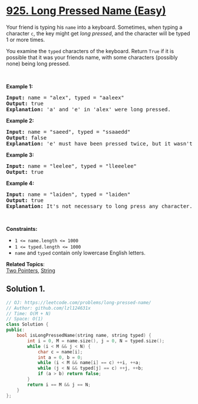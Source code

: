 # [925. Long Pressed Name (Easy)](https://leetcode.com/problems/long-pressed-name/submissions/)

<p>Your friend is typing his <code>name</code> into a keyboard. Sometimes, when typing a character <code>c</code>, the key might get <em>long pressed</em>, and the character will be typed 1 or more times.</p>

<p>You examine the <code>typed</code> characters of the keyboard. Return <code>True</code> if it is possible that it was your friends name, with some characters (possibly none) being long pressed.</p>

<p>&nbsp;</p>
<p><strong>Example 1:</strong></p>

<pre><strong>Input:</strong> name = "alex", typed = "aaleex"
<strong>Output:</strong> true
<strong>Explanation: </strong>'a' and 'e' in 'alex' were long pressed.
</pre>

<p><strong>Example 2:</strong></p>

<pre><strong>Input:</strong> name = "saeed", typed = "ssaaedd"
<strong>Output:</strong> false
<strong>Explanation: </strong>'e' must have been pressed twice, but it wasn't in the typed output.
</pre>

<p><strong>Example 3:</strong></p>

<pre><strong>Input:</strong> name = "leelee", typed = "lleeelee"
<strong>Output:</strong> true
</pre>

<p><strong>Example 4:</strong></p>

<pre><strong>Input:</strong> name = "laiden", typed = "laiden"
<strong>Output:</strong> true
<strong>Explanation: </strong>It's not necessary to long press any character.
</pre>

<p>&nbsp;</p>
<p><strong>Constraints:</strong></p>

<ul>
	<li><code>1 &lt;= name.length &lt;= 1000</code></li>
	<li><code>1 &lt;= typed.length &lt;= 1000</code></li>
	<li><code>name</code> and <code>typed</code> contain only lowercase English letters.</li>
</ul>


**Related Topics**:  
[Two Pointers](https://leetcode.com/tag/two-pointers/), [String](https://leetcode.com/tag/string/)

## Solution 1.

```cpp
// OJ: https://leetcode.com/problems/long-pressed-name/
// Author: github.com/lzl124631x
// Time: O(M + N)
// Space: O(1)
class Solution {
public:
    bool isLongPressedName(string name, string typed) {
        int i = 0, M = name.size(), j = 0, N = typed.size();
        while (i < M && j < N) {
            char c = name[i];
            int a = 0, b = 0;
            while (i < M && name[i] == c) ++i, ++a;
            while (j < N && typed[j] == c) ++j, ++b;
            if (a > b) return false;
        }
        return i == M && j == N;
    }
};
```
